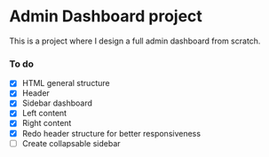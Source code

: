 # Admin Dashboard project
This is a project where I design a full admin dashboard from scratch.

### To do
- [X] HTML general structure
- [X] Header
- [X] Sidebar dashboard
- [X] Left content
- [X] Right content
- [X] Redo header structure for better responsiveness
- [ ] Create collapsable sidebar
